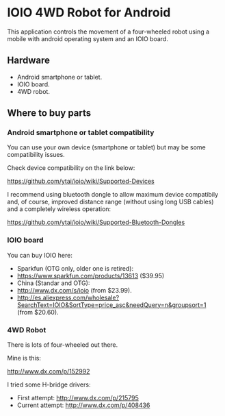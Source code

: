 # IOIO 4WD Robot for Android
This application controls the movement of a four-wheeled robot using a mobile with android operating system and an IOIO board.

## Hardware 
* Android smartphone or tablet.
* IOIO board.
* 4WD robot.

## Where to buy parts

### Android smartphone or tablet compatibility
You can use your own device (smartphone or tablet) but may be some compatibility issues.

Check device compatibility on the link below:

https://github.com/ytai/ioio/wiki/Supported-Devices

I recommend using bluetooth dongle to allow maximum device compatibily and, of course, improved distance range (without using long USB cables) and a completely wireless operation:

https://github.com/ytai/ioio/wiki/Supported-Bluetooth-Dongles

### IOIO board
You can buy IOIO here:

* Sparkfun (OTG only, older one is retired):
 * https://www.sparkfun.com/products/13613 ($39.95)
* China (Standar and OTG):
 * http://www.dx.com/s/ioio (from $23.99).
 * http://es.aliexpress.com/wholesale?SearchText=IOIO&SortType=price_asc&needQuery=n&groupsort=1 (from $20.60).

### 4WD Robot
There is lots of four-wheeled out there.

Mine is this:

http://www.dx.com/p/152992

I tried some H-bridge drivers:
* First attempt: http://www.dx.com/p/215795
* Current attempt: http://www.dx.com/p/408436
